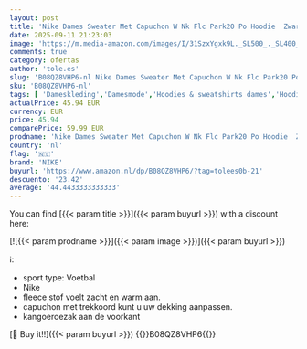 ```yaml
---
layout: post
title: 'Nike Dames Sweater Met Capuchon W Nk Flc Park20 Po Hoodie  Zwart/Wit/Wit  CW6957-010  S'
date: 2025-09-11 21:23:03
image: 'https://m.media-amazon.com/images/I/31SzxYgxk9L._SL500_._SL400_.jpg'
comments: true
category: ofertas
author: 'tole.es'
slug: 'B08QZ8VHP6-nl Nike Dames Sweater Met Capuchon W Nk Flc Park20 Po Hoodie...'
sku: 'B08QZ8VHP6-nl'
tags: [ 'Dameskleding','Damesmode','Hoodies & sweatshirts dames','Hoodies dames','Kleding, schoenen & sieraden','Kleding, schoenen en sieraden','nike','🇳🇱', ]
actualPrice: 45.94 EUR
currency: EUR
price: 45.94
comparePrice: 59.99 EUR
prodname: 'Nike Dames Sweater Met Capuchon W Nk Flc Park20 Po Hoodie  Zwart/Wit/Wit  CW6957-010  S'
country: 'nl'
flag: '🇳🇱'
brand: 'NIKE'
buyurl: 'https://www.amazon.nl/dp/B08QZ8VHP6/?tag=tolees0b-21'
descuento: '23.42'
average: '44.4433333333333'
---
```


You can find [{{< param title >}}]({{< param buyurl >}}) with a discount here:

[![{{< param prodname >}}]({{< param image >}})]({{< param buyurl >}})

ℹ️:

- sport type: Voetbal
- Nike
- fleece stof voelt zacht en warm aan.
- capuchon met trekkoord kunt u uw dekking aanpassen.
- kangoeroezak aan de voorkant

[🛒 Buy it!!]({{< param buyurl >}})
{{<world>}}B08QZ8VHP6{{</world>}}
